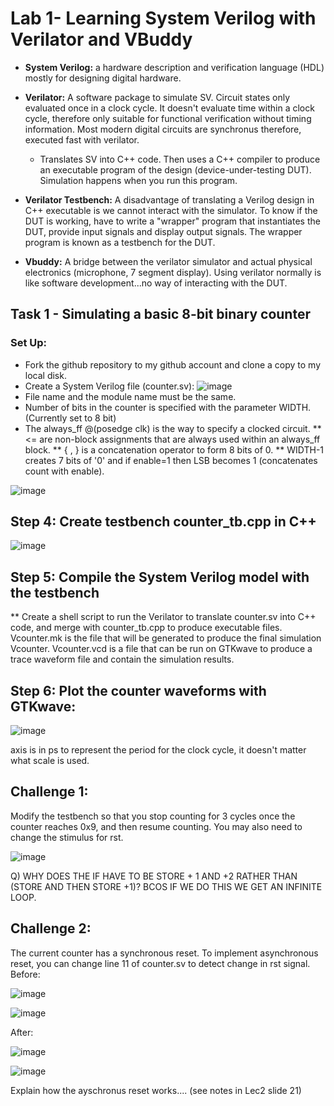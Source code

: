 # Lab 1- Learning System Verilog with Verilator and VBuddy

* **System Verilog:** a hardware description and verification language (HDL) mostly for designing digital hardware.

* **Verilator:** A software package to simulate SV. Circuit states only evaluated once in a clock cycle. It doesn't evaluate time within a clock cycle, therefore only suitable for functional verification without timing information. Most modern digital circuits are synchronus therefore, executed fast with verilator.
  * Translates SV into C++ code. Then uses a C++ compiler to produce an executable program of the design (device-under-testing DUT). Simulation happens when you run this program.

* **Verilator Testbench:** A disadvantage of translating a Verilog design in C++ executable is we cannot interact with the simulator. To know if the DUT is working, have to write a "wrapper" program that instantiates the DUT, provide input signals and display output signals. The wrapper program is known as a testbench for the DUT.

* **Vbuddy:** A bridge between the verilator simulator and actual physical electronics (microphone, 7 segment display). Using verilator normally is like software development...no way of interacting with the DUT. 

## Task 1 - Simulating a basic 8-bit binary counter

### Set Up:
* Fork the github repository to my github account and clone a copy to my local disk. 
* Create a System Verilog file (counter.sv):
![image](https://user-images.githubusercontent.com/21007664/198896747-a05a8b70-30da-419c-8c2e-47570b3233bd.png)
* File name and the module name must be the same.
* Number of bits in the counter is specified with the parameter WIDTH. (Currently set to 8 bit)
* The always_ff @(posedge clk) is the way to specify a clocked circuit.
** <= are non-block assignments that are always used within an always_ff block.
** { , } is a concatenation operator to form 8 bits of 0.
** WIDTH-1 creates 7 bits of '0' and if enable=1 then LSB becomes 1 (concatenates count with enable).

![image](https://user-images.githubusercontent.com/21007664/198899941-07b366df-e9ca-42ca-bcfd-e98923c0992c.png)

## Step 4: Create testbench counter_tb.cpp in C++

![image](https://user-images.githubusercontent.com/21007664/198900326-1f080f59-5fde-4cea-b6e4-edae6b755b4b.png)

## Step 5: Compile the System Verilog model with the testbench
 
 ** Create a shell script to run the Verilator to translate counter.sv into C++ code, and merge with counter_tb.cpp to produce executable files. Vcounter.mk is the file that will be generated to produce the final simulation Vcounter. Vcounter.vcd is a file that can be run on GTKwave to produce a trace waveform file and contain the simulation results.
 
 ## Step 6: Plot the counter waveforms with GTKwave:
 
 ![image](https://user-images.githubusercontent.com/21007664/199223250-c168da38-922b-4063-b0a4-f4a5bd439a00.png)

axis is in ps to represent the period for the clock cycle, it doesn't matter what scale is used.

## Challenge 1:

Modify the testbench so that you stop counting for 3 cycles once the counter reaches 0x9, and then resume counting. You may also need to change the stimulus for rst.

![image](https://user-images.githubusercontent.com/21007664/199230062-e982a3c6-b382-4dd0-90e4-51e18e4ba227.png)


Q) WHY DOES THE IF HAVE TO BE STORE + 1 AND +2 RATHER THAN (STORE AND THEN STORE +1)? BCOS IF WE DO THIS WE GET AN INFINITE LOOP.

## Challenge 2:

The current counter has a synchronous reset. To implement asynchronous reset, you can change line 11 of counter.sv to detect change in rst signal. 
Before:

![image](https://user-images.githubusercontent.com/21007664/199233358-196310f9-e846-4413-a3ae-530f118d2d0a.png)

![image](https://user-images.githubusercontent.com/21007664/199233306-bce1f7e5-66c2-42a4-86e7-59bd7ada16ee.png)


After:

![image](https://user-images.githubusercontent.com/21007664/199233135-44b2946d-2381-4da1-9b32-75823a6f7eee.png)

![image](https://user-images.githubusercontent.com/21007664/199233022-11376e12-1575-41d4-9bcb-465a0f5ad742.png)

Explain how the ayschronus reset works.... (see notes in Lec2 slide 21)
